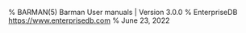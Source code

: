 % BARMAN(5) Barman User manuals | Version 3.0.0
% EnterpriseDB <https://www.enterprisedb.com>
% June 23, 2022
